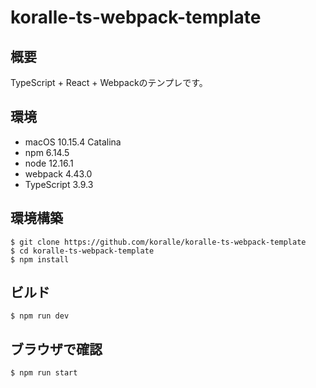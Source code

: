 # koralle-ts-webpack-template

## 概要

TypeScript + React + Webpackのテンプレです。

## 環境

* macOS 10.15.4 Catalina
* npm 6.14.5
* node 12.16.1
* webpack 4.43.0
* TypeScript 3.9.3

## 環境構築

```console
$ git clone https://github.com/koralle/koralle-ts-webpack-template
$ cd koralle-ts-webpack-template
$ npm install 
```

## ビルド

```console
$ npm run dev
```

## ブラウザで確認

```
$ npm run start
```

